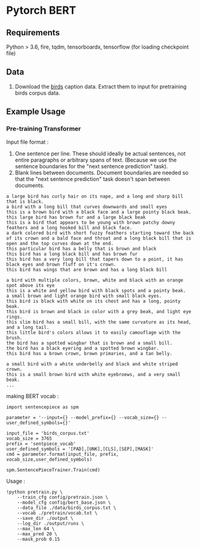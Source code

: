 
# Pytorch BERT
## Requirements

Python > 3.6, fire, tqdm, tensorboardx,
tensorflow (for loading checkpoint file)

## Data

1. Download the [birds](http://www.vision.caltech.edu/visipedia/CUB-200-2011.html) caption data. Extract them to input for pretraining birds corpus data.

## Example Usage


### Pre-training Transformer
Input file format :
1. One sentence per line. These should ideally be actual sentences, not entire paragraphs or arbitrary spans of text. (Because we use the sentence boundaries for the "next sentence prediction" task).
2. Blank lines between documents. Document boundaries are needed so that the "next sentence prediction" task doesn't span between documents.
```
a large bird has curly hair on its nape, and a long and sharp bill that is black.
a bird with a long bill that curves downwards and small eyes
this is a brown bird with a black face and a large pointy black beak.
this large bird has brown fur and a large black beak
this is a bird that appears to be young with brown patchy downy feathers and a long hooked bill and black face.
a dark colored bird with short fuzzy feathers starting toward the back of its crown and a bald face and throat and a long black bill that is open and the top curves down at the end.
this particular bird has a belly that is brown and black
this bird has a long black bill and has brown fur
this bird has a very long bill that tapers down to a point, it has black eyes and brown fluff on it's crown.
this bird has wings that are brown and has a long black bill

a bird with multiple colors, brown, white and black with an orange spot above its eye
this is a white and yellow bird with black spots and a pointy beak.
a small brown and light orange bird with small black eyes.
this bird is black with white on its chest and has a long, pointy beak.
this bird is brown and black in color with a grey beak, and light eye rings.
this slim bird has a small bill, with the same curvature as its head, and a long tail.
this little bird's colors allows it to easily camouflage with the brush.
the bird has a spotted wingbar that is brown and a small bill.
the bird has a black eyering and a spotted brown wingbar.
this bird has a brown crown, brown primaries, and a tan belly.

a small bird with a white underbelly and black and white striped crown.
this is a small brown bird with white eyebroews, and a very small beak.
...
```

making BERT vocab :
```
import sentencepiece as spm

parameter = '--input={} --model_prefix={} --vocab_size={} --user_defined_symbols={}'

input_file = 'birds_corpus.txt'
vocab_size = 3765
prefix = 'sentpiece_vocab'
user_defined_symbols = '[PAD],[UNK],[CLS],[SEP],[MASK]'
cmd = parameter.format(input_file, prefix, vocab_size,user_defined_symbols)

spm.SentencePieceTrainer.Train(cmd)
```

Usage :
```
!python pretrain.py \
    --train_cfg config/pretrain.json \
    --model_cfg config/bert_base.json \
    --data_file ./data/birds_corpus.txt \
    --vocab ./pretrain/vocab.txt \
    --save_dir ./output \
    --log_dir ./output/runs \
    --max_len 64 \
    --max_pred 20 \
    --mask_prob 0.15
